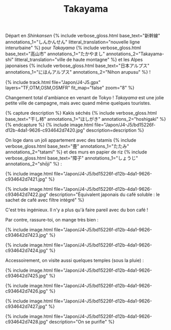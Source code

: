 ﻿---
title: "Takayama"
permalink: /Japon/J4-J5/
sidebar:
  nav: "japon"
enable_tracks: true
---

Départ en *Shinkansen*
{% include verbose_gloss.html base_text="新幹線" annotations_1="しんかんせん" litteral_translation="nouvelle ligne interurbaine" %}
pour *Takayama*
{% include verbose_gloss.html base_text="高山市" annotations_1="たかやまし" annotations_2="Takayama-shi" litteral_translation="ville de haute montagne" %}
et les Alpes japonaises
{% include verbose_gloss.html base_text="日本アルプス" annotations_1="にほんアルプス" annotations_2="Nihon arupusu" %} !

{% include track.html file="Japon/J4-J5.gpx" layers="TF,OTM,OSM,OSMFR" fit_map="false" zoom="8" %}

Changement total d'ambiance en venant de Tokyo ! *Takayama* est une jolie petite ville de campagne, mais avec quand même quelques touristes.

{% capture description %}
Kakis séchés
{% include verbose_gloss.html base_text="干し柿" annotations_1="ほしがき" annotations_2="hoshigaki" %}
{% endcapture %}
{% include image.html file="Japon/J4-J5/bd15226f-d12b-4da1-9626-c934642d7420.jpg" description=description %}

On loge dans un joli appartement avec des tatamis
{% include verbose_gloss.html base_text="畳" annotations_1="たたみ" annotations_2="tatami" %}
et des murs en papier de riz
{% include verbose_gloss.html base_text="障子" annotations_1="しょうじ" annotations_2="shōji" %} :

{% include image.html file="Japon/J4-J5/bd15226f-d12b-4da1-9626-c934642d7421.jpg" %}

{% include image.html file="Japon/J4-J5/bd15226f-d12b-4da1-9626-c934642d7422.jpg" description="Équivalent japonais du café soluble : le sachet de café avec filtre intégré" %}

C'est très ingénieux. Il n'y a plus qu'à faire pareil avec du bon café !

Par contre, rassure-toi, on mange très bien :

{% include image.html file="Japon/J4-J5/bd15226f-d12b-4da1-9626-c934642d7423.jpg" %}

{% include image.html file="Japon/J4-J5/bd15226f-d12b-4da1-9626-c934642d7424.jpg" %}

Accessoirement, on visite aussi quelques temples (sous la pluie) :

{% include image.html file="Japon/J4-J5/bd15226f-d12b-4da1-9626-c934642d7425.jpg" %}

{% include image.html file="Japon/J4-J5/bd15226f-d12b-4da1-9626-c934642d7426.jpg" %}

{% include image.html file="Japon/J4-J5/bd15226f-d12b-4da1-9626-c934642d7427.jpg" %}

{% include image.html file="Japon/J4-J5/bd15226f-d12b-4da1-9626-c934642d7428.jpg" description="On se purifie" %}
